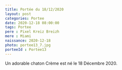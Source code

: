 ```yaml
---
title: Portée du 18/12/2020
layout: post
categories: Portee
date: 2020-12-18 08:00:00
tags: Portee
pere : Pixel Kreiz Breizh
mere : Miami
naissance: 2020-12-18
photo: portee13_7.jpg
porteeId : Portee13
---
```


Un adorable chaton Crème est né le 18 Décembre 2020.
